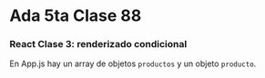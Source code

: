 # Ada 5ta Clase 88

### React Clase 3: renderizado condicional

En App.js hay un array de objetos `productos` y un objeto `producto`. 

